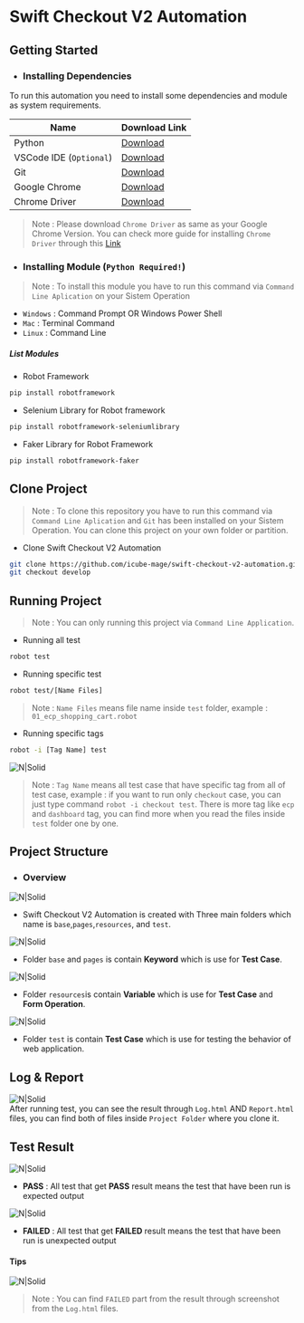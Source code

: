# Swift Checkout V2 Automation

## Getting Started
- ### Installing Dependencies

To run this automation you need to install some dependencies and module as system requirements.


| Name | Download Link |
| ------ | ------ |
| Python                    | [Download](https://www.python.org/downloads/)             |
| VSCode IDE (`Optional`)   | [Download](https://code.visualstudio.com/download)        |
| Git                       | [Download](https://git-scm.com/downloads)                 |
|Google Chrome              | [Download](https://www.google.com/chrome/)                |
|Chrome Driver              | [Download](https://chromedriver.chromium.org/downloads)   |

> Note :  Please download `Chrome Driver` as same as your Google Chrome Version. You can check more guide for installing `Chrome Driver` through this [Link](https://chromedriver.chromium.org/downloads)

- ### Installing Module (`Python Required!`)
> Note :  To install this module you have to run this command via `Command Line Aplication` on your Sistem Operation
- `Windows`   : Command Prompt OR Windows Power Shell
- `Mac`       : Terminal Command
- `Linux`     : Command Line

##### List Modules

- Robot Framework
```sh
pip install robotframework
```

- Selenium Library for Robot framework
```sh
pip install robotframework-seleniumlibrary
```

- Faker Library for Robot Framework
```sh
pip install robotframework-faker
```

## Clone Project
> Note :  To clone this repository you have to run this command via `Command Line Aplication` and `Git` has been installed on your Sistem Operation. You can clone this project on your own folder or partition.
- Clone Swift Checkout V2 Automation
```sh
git clone https://github.com/icube-mage/swift-checkout-v2-automation.git
git checkout develop
```

## Running Project
> Note : You can only running this project via `Command Line Application`.
- Running all test
```sh
robot test
```

- Running specific test
```sh
robot test/[Name Files]
```
> Note : `Name Files` means file name inside `test` folder, example : `01_ecp_shopping_cart.robot`

- Running specific tags
```sh
robot -i [Tag Name] test
```
![N|Solid](https://github.com/yudha1121/Readme/blob/main/SS%20Documentation/tag.png)
> Note : `Tag Name` means all test case that have specific tag from all of test case, example : if you want to run only `checkout` case, you can just type command `robot -i checkout test`. There is more tag like `ecp` and `dashboard` tag, you can find more when you read the files inside `test` folder one by one.

## Project Structure
- ### Overview
![N|Solid](https://raw.githubusercontent.com/yudha1121/Readme/main/SS%20Documentation/all.png)
- Swift Checkout V2 Automation is created with Three main folders which name is `base`,`pages`,`resources`, and `test`. 

![N|Solid](https://raw.githubusercontent.com/yudha1121/Readme/main/SS%20Documentation/base.png)
- Folder `base` and `pages` is contain **Keyword** which is use for **Test Case**. 

![N|Solid](https://raw.githubusercontent.com/yudha1121/Readme/main/SS%20Documentation/data.png)
- Folder `resources`is contain **Variable** which is use for **Test Case** and **Form Operation**.

![N|Solid](https://raw.githubusercontent.com/yudha1121/Readme/main/SS%20Documentation/test.png)
- Folder `test` is contain **Test Case** which is use for testing the behavior of web application.

## Log & Report
![N|Solid](https://raw.githubusercontent.com/yudha1121/Readme/main/SS%20Documentation/report.png)<br>
After running test, you can see the result through `Log.html` AND `Report.html` files, you can find both of files inside `Project Folder` where you clone it.

## Test Result
![N|Solid](https://raw.githubusercontent.com/yudha1121/Readme/main/SS%20Documentation/pass.png)<br>
 - **PASS** : All test that get **PASS** result means the test that have been run is expected output
 

![N|Solid](https://raw.githubusercontent.com/yudha1121/Readme/main/SS%20Documentation/failed.png)
 - **FAILED** : All test that get **FAILED** result means the test that have been run is unexpected output

#### Tips
![N|Solid](https://raw.githubusercontent.com/yudha1121/Readme/main/SS%20Documentation/tips.png)
> Note : You can find `FAILED` part from the result through screenshot from the `Log.html` files.
